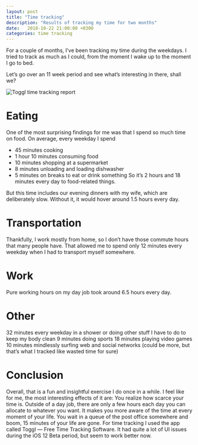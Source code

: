 ```yaml
---
layout: post
title: "Time tracking"
description: "Results of tracking my time for two months"
date:   2018-10-22 21:00:00 +0300
categories: time tracking
---
```


For a couple of months, I’ve been tracking my time during the weekdays. I tried to track as much as I could, from the moment I wake up to the moment I go to bed.

Let’s go over an 11 week period and see what’s interesting in there, shall we?

![Toggl time tracking report]({{site.baseurl}}/assets/2018-10-22-time-tracking-img.jpg)

Eating
===
One of the most surprising findings for me was that I spend so much time on food. On average, every weekday I spend
* 45 minutes cooking
* 1 hour 10 minutes consuming food
* 10 minutes shopping at a supermarket
* 8 minutes unloading and loading dishwasher
* 5 minutes on breaks to eat or drink something
So it’s 2 hours and 18 minutes every day to food-related things.

But this time includes our evening dinners with my wife, which are deliberately slow. Without it, it would hover around 1.5 hours every day.

Transportation
===
Thankfully, I work mostly from home, so I don’t have those commute hours that many people have. That allowed me to spend only 12 minutes every weekday when I had to transport myself somewhere.

Work
===
Pure working hours on my day job took around 6.5 hours every day.

Other
===
32 minutes every weekday in a shower or doing other stuff I have to do to keep my body clean
9 minutes doing sports
18 minutes playing video games
10 minutes mindlessly surfing web and social networks (could be more, but that’s what I tracked like wasted time for sure)

Conclusion
===
Overall, that is a fun and insightful exercise I do once in a while. I feel like for me, the most interesting effects of it are:
You realize how scarce your time is. Outside of a day job, there are only a few hours each day you can allocate to whatever you want.
It makes you more aware of the time at every moment of your life. You wait in a queue of the post office somewhere and boom, 15 minutes of your life are gone.
For time tracking I used the app called Toggl — Free Time Tracking Software. It had quite a lot of UI issues during the iOS 12 Beta period, but seem to work better now.